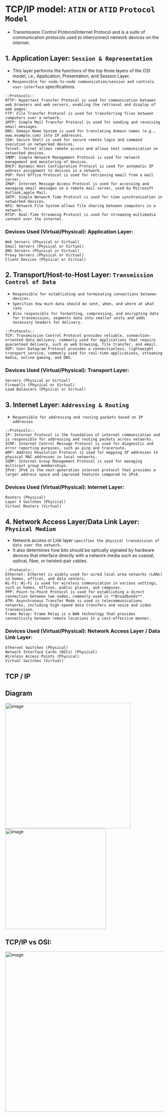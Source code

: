 # TCP/IP model: `ATIN` or `ATID` `Protocol Model`
- Transmission Control Protocol/Internet Protocol and is a suite of communication protocols used to interconnect network devices on the internet.

## 1. Application Layer: `Session & Representation`
- This layer performs the functions of the top three layers of the OSI model, i.e., Application, Presentation, and Session Layer. 
- `Responsible for node-to-node communication/session and controls user-interface` specifications.
```
::Protocols::
HTTP: Hypertext Transfer Protocol is used for communication between web browsers and web servers, enabling the retrieval and display of web pages.
FTP: File Transfer Protocol is used for transferring files between computers over a network.
SMTP: Simple Mail Transfer Protocol is used for sending and receiving email messages.
DNS: Domain Name System is used for translating domain names (e.g., www.example.com) into IP addresses.
SSH: Secure Shell is used for secure remote login and command execution on networked devices.
Telnet: Telnet allows remote access and allows text communication on networked devices.
SNMP: Simple Network Management Protocol is used for network management and monitoring of devices.
DHCP: Dynamic Host Configuration Protocol is used for automatic IP address assignment to devices in a network.
POP: Post Office Protocol is used for retrieving email from a mail server.
IMAP: Internet Message Access Protocol is used for accessing and managing email messages on a remote mail server, used by Microsoft Outlook,apple Mail.
SNTP: Simple Network Time Protocol is used for time synchronization in networked devices.
NFS: Network File System allows file sharing between computers in a network.
RTSP: Real-Time Streaming Protocol is used for streaming multimedia content over the internet.
```

### Devices Used (Virtual/Physical): Application Layer:
```
Web Servers (Physical or Virtual)
Email Servers (Physical or Virtual)
DNS Servers (Physical or Virtual)
Proxy Servers (Physical or Virtual)
Client Devices (Physical or Virtual)
```

## 2. Transport/Host-to-Host Layer: `Transmission Control of Data`
- `Responsible for establishing and terminating connections between devices.`
- `Specifies how much data should be sent, when, and where at what rate`
- `Also responsible for formatting, compressing, and encrypting data for transmission, segments data into smaller units and adds necessary headers for delivery.`
```
::Protocols::
TCP: Transmission Control Protocol provides reliable, connection-oriented data delivery, commonly used for applications that require guaranteed delivery, such as web browsing, file transfer, and email.
UDP: User Datagram Protocol provides a connectionless, lightweight transport service, commonly used for real-time applications, streaming media, online gaming, and DNS.
```

### Devices Used (Virtual/Physical): Transport Layer:
```
Servers (Physical or Virtual)
Firewalls (Physical or Virtual)
Load Balancers (Physical or Virtual)
```


## 3. Internet Layer: `Addressing & Routing`
- `Responsible for addressing and routing packets based on IP addresses`
```
::Protocols::
IP: Internet Protocol is the foundation of internet communication and is responsible for addressing and routing packets across networks.
ICMP: Internet Control Message Protocol is used for diagnostic and error reporting purposes, such as ping and traceroute.
ARP: Address Resolution Protocol is used for mapping IP addresses to physical MAC addresses in local networks.
IGMP: Internet Group Management Protocol is used for managing multicast group memberships.
IPv6: IPv6 is the next-generation internet protocol that provides a larger address space and improved features compared to IPv4.
``` 
### Devices Used (Virtual/Physical): Internet Layer:
```
Routers (Physical)
Layer 3 Switches (Physical)
Virtual Routers (Virtual)
```


## 4. Network Access Layer/Data Link Layer: `Physical Medium`
- Network access or Link layer `specifies the physical transmission of data over the network.`
- It also determines how bits should be optically signaled by hardware devices that interface directly with a network media such as coaxial, optical, fiber, or twisted-pair cables.
```
::Protocols::
Ethernet: Ethernet is widely used for wired local area networks (LANs) in homes, offices, and data centers.
Wi-Fi: Wi-Fi is used for wireless communication in various settings, such as homes, offices, public places, and campuses.
PPP: Point-to-Point Protocol is used for establishing a direct connection between two nodes, commonly used in **Broadbands**.
ATM: Asynchronous Transfer Mode is used in telecommunications networks, including high-speed data transfers and voice and video transmission.
Frame Relay: Frame Relay is a WAN technology that provides connectivity between remote locations in a cost-effective manner.
```

### Devices Used (Virtual/Physical): Network Access Layer / Data Link Layer:
```
Ethernet Switches (Physical)
Network Interface Cards (NICs) (Physical)
Wireless Access Points (Physical)
Virtual Switches (Virtual)
```


## TCP / IP
## Diagram
<img width="399" alt="image" src="https://user-images.githubusercontent.com/40174034/216824616-0ed899b3-c30a-4bff-93cf-52147fc70902.png">
<img width="321" alt="image" src="https://user-images.githubusercontent.com/40174034/216824860-2a2f4c5b-8ba7-4137-9141-b1eec2574271.png">

## TCP/IP vs OSI:
<img width="510" alt="image" src="https://user-images.githubusercontent.com/40174034/216825514-c0fda9b9-41d4-4cb0-8712-09e37c78bc42.png">
